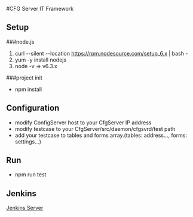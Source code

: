 #CFG Server IT Framework

## Setup

###node.js
1. curl --silent --location https://rpm.nodesource.com/setup_6.x | bash -
2. yum -y install nodejs
3. node -v => v6.3.x

###project init
* npm install

## Configuration
* modify ConfigServer host to your CfgServer IP address
* modify testcase to your CfgServer/src/daemon/cfgsvrd/test path
* add your testcase to tables and forms array.(tables: address..., forms: settings...)


## Run
* npm run test


## Jenkins
[Jenkins Server](http://172.16.94.162:8080/job/CfgServerIT/)
